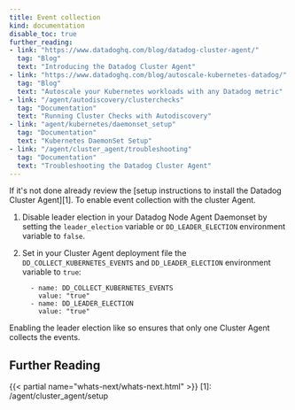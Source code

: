```yaml
---
title: Event collection
kind: documentation
disable_toc: true
further_reading:
- link: "https://www.datadoghq.com/blog/datadog-cluster-agent/"
  tag: "Blog"
  text: "Introducing the Datadog Cluster Agent"
- link: "https://www.datadoghq.com/blog/autoscale-kubernetes-datadog/"
  tag: "Blog"
  text: "Autoscale your Kubernetes workloads with any Datadog metric"
- link: "/agent/autodiscovery/clusterchecks"
  tag: "Documentation"
  text: "Running Cluster Checks with Autodiscovery"
- link: "agent/kubernetes/daemonset_setup"
  tag: "Documentation"
  text: "Kubernetes DaemonSet Setup"
- link: "/agent/cluster_agent/troubleshooting"
  tag: "Documentation"
  text: "Troubleshooting the Datadog Cluster Agent"
---
```



If it's not done already review the [setup instructions to install the Datadog Cluster Agent][1]. To enable event collection with the cluster Agent.

1. Disable leader election in your Datadog Node Agent Daemonset by setting the `leader_election` variable or `DD_LEADER_ELECTION` environment variable to `false`.

2. Set in your Cluster Agent deployment file the `DD_COLLECT_KUBERNETES_EVENTS` and `DD_LEADER_ELECTION` environment variable to `true`:

      ```
        - name: DD_COLLECT_KUBERNETES_EVENTS
          value: "true"
        - name: DD_LEADER_ELECTION
          value: "true"
      ```

Enabling the leader election like so ensures that only one Cluster Agent collects the events.

## Further Reading

{{< partial name="whats-next/whats-next.html" >}}
[1]: /agent/cluster_agent/setup

